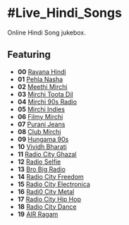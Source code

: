 # #Live_Hindi_Songs

Online Hindi Song jukebox.

## Featuring
* **00** [Ravana Hindi](http://stream.zeno.fm/ukc8b9e5a48uv)
* **01** [Pehla Nasha](https://wmirchi-lh.akamaihd.net/i/WMIRCHI_1@75780/master.m3u8?hdnts=st=1634058290~exp=1634144690~acl=/*~hmac=5721737b8dfe03bd1faa43d7e856a22f0afdc4cb8ca91c1490ab703cdac4d001)
* **02** [Meethi Mirchi](https://meethimirchihdl-lh.akamaihd.net/i/MeethiMirchiHDLive_1_1@320572/master.m3u8?hdnts=st=1634060920~exp=1634147320~acl=/*~hmac=3dfed709685f8acdb46ea7b3969f2ab350fbedca2498ca688ceaf8d4ceb09f51)
* **03** [Mirchi Toota Dil](https://tootadil-lh.akamaihd.net/i/tootadil_1@42539/index_1_a-p.m3u8?sd=10&rebase=on&hdntl=exp=1634050206~acl=%2F*~data=hdntl~hmac=5ad180be6f3c925309a209553e414109370072f19a50176877d283c3299df2f4)
* **04** [Mirchi 90s Radio](https://pehlanashahdlive-lh.akamaihd.net/i/PehlaNashaHDLive_1@335229/index_1_a-p.m3u8?sd=10&rebase=on)
* **05** [Mirchi Indies](https://meethimirchihdl-lh.akamaihd.net/i/MirchiEdgeHDLive_1_1@336272/index_1_a-p.m3u8?sd=10&rebase=on&hdntl=exp=1634050314~acl=%2F*~data=hdntl~hmac=54b2d7f4712e5835b3a500f2136455680ce5f365a6a686d1c26651f417c36cc3)
* **06** [Filmy Mirchi](https://filmymirchihdliv-lh.akamaihd.net/i/FilmyMirchiHDLive_1_1@336266/master.m3u8)
* **07** [Purani Jeans](https://puranijeanshdliv-lh.akamaihd.net/i/PuraniJeansHDLive_1_1@334555/index_1_a-p.m3u8?sd=10&rebase=on)
* **08** [Club Mirchi](https://clubmirchihdlive-lh.akamaihd.net/i/ClubMirchiHDLive_1_1@336269/master.m3u8)
* **09** [Hungama 90s](http://103.16.47.70:7222/;stream.mp3)
* **10** [Vividh Bharati](https://air.pc.cdn.bitgravity.com/air/live/pbaudio001/playlist.m3u8)
* **11** [Radio City Ghazal](https://prclive4.listenon.in/Ghazal)
* **12** [Radio Selfie](https://streams.radio.co/s69032f19e/listen)
* **13** [Bro Big Radio](https://21293.live.streamtheworld.com/BIGRADIO_S01.mp3)
* **14** [Radio City Freedom](https://prclive4.listenon.in/Freedom)
* **15** [Radio City Electronica](https://prclive4.listenon.in/Electronica)
* **16** [Radi0 City Metal](https://prclive4.listenon.in/Metal)
* **17** [Radio City Hip Hop](https://prclive4.listenon.in/HipHop)
* **18** [Radio City Dance](https://prclive4.listenon.in/Dance)
* **19** [AIR Ragam](https://air.pc.cdn.bitgravity.com/air/live/pbaudio139/chunklist.m3u8)
